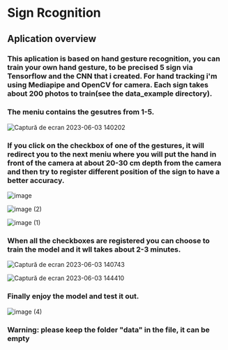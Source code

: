 # Sign Rcognition
<h2>Aplication overview</h2>

<h3>This aplication is based on hand gesture recognition, you can train your own hand gesture, to be precised 5 sign via Tensorflow and the CNN that i created. For hand tracking i'm using Mediapipe and OpenCV for camera. Each sign takes about 200 photos to train(see the data_example directory).</h3>

<h3>The meniu contains the gesutres from 1-5.</h3>

![Captură de ecran 2023-06-03 140202](https://github.com/912-Dinu-TeodorGabriel/signRecognition/assets/115081686/26ce805a-b506-40b4-8602-ae1f2ea8532c)


<h3>If you click on the checkbox of one of the gestures, it will redirect you to the next meniu where you will put the hand in front of the camera at about 20-30 cm depth from the camera and then try to register different position of the sign to have a better accuracy.</h3>
  
![image](https://github.com/912-Dinu-TeodorGabriel/signRecognition/assets/115081686/4e57dd54-8d98-4944-a527-e0dcdcca1ef4)

![image (2)](https://github.com/912-Dinu-TeodorGabriel/signRecognition/assets/115081686/8c5078ac-9573-453b-9612-86b4be04c5e4)

![image (1)](https://github.com/912-Dinu-TeodorGabriel/signRecognition/assets/115081686/63e4b2e0-0915-4fef-803e-28153edd3803)


<h3>When all the checkboxes are registered you can choose to train the model and it wll takes about 2-3 minutes.</h3>

![Captură de ecran 2023-06-03 140743](https://github.com/912-Dinu-TeodorGabriel/signRecognition/assets/115081686/a9787882-865b-4fd4-9117-d23289504b7b)

![Captură de ecran 2023-06-03 144410](https://github.com/912-Dinu-TeodorGabriel/signRecognition/assets/115081686/61cd86a2-e7fd-44e1-aa34-c4cb72478386)


<h3>Finally enjoy the model and test it out.</h3>

![image (4)](https://github.com/912-Dinu-TeodorGabriel/signRecognition/assets/115081686/00a629ce-9dd9-48ff-b5d2-68b8e03acd04)

<h3> Warning: please keep the folder "data" in the file, it can be empty</h3>

